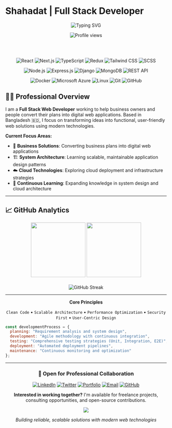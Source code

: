 # Shahadat | Full Stack Developer

<div align="center">
  
  ![Typing SVG](https://readme-typing-svg.herokuapp.com?font=Inter&weight=500&size=24&duration=3000&pause=1000&color=2563EB&center=true&vCenter=true&width=800&lines=MERN+Specialist+%7C+Software+Engineer;Bridging+Business+Goals+and+Technical+Innovation;Through+Custom+Development)
  
  <img src="https://komarev.com/ghpvc/?username=shahadat-07&label=Profile%20Views&color=2563eb&style=for-the-badge" alt="Profile views" />

  <br/><br/>

  ![React](https://img.shields.io/badge/React-61DAFB?style=for-the-badge&logo=react&logoColor=black)
  ![Next.js](https://img.shields.io/badge/Next.js-000000?style=for-the-badge&logo=next.js&logoColor=white)
  ![TypeScript](https://img.shields.io/badge/TypeScript-3178C6?style=for-the-badge&logo=typescript&logoColor=white)
  ![Redux](https://img.shields.io/badge/Redux_Toolkit-764ABC?style=for-the-badge&logo=redux&logoColor=white)
  ![Tailwind CSS](https://img.shields.io/badge/Tailwind_CSS-06B6D4?style=for-the-badge&logo=tailwind-css&logoColor=white)
  ![SCSS](https://img.shields.io/badge/SCSS-CC6699?style=for-the-badge&logo=sass&logoColor=white)

  ![Node.js](https://img.shields.io/badge/Node.js-339933?style=for-the-badge&logo=node.js&logoColor=white)
  ![Express.js](https://img.shields.io/badge/Express.js-000000?style=for-the-badge&logo=express&logoColor=white)
  ![Django](https://img.shields.io/badge/Django-092E20?style=for-the-badge&logo=django&logoColor=white)
  ![MongoDB](https://img.shields.io/badge/MongoDB-47A248?style=for-the-badge&logo=mongodb&logoColor=white)
  ![REST API](https://img.shields.io/badge/REST_API-FF6B35?style=for-the-badge&logo=api&logoColor=white)

  ![Docker](https://img.shields.io/badge/Docker-2496ED?style=for-the-badge&logo=docker&logoColor=white)
  ![Microsoft Azure](https://img.shields.io/badge/Microsoft_Azure-0078D4?style=for-the-badge&logo=microsoft-azure&logoColor=white)
  ![Linux](https://img.shields.io/badge/Linux-FCC624?style=for-the-badge&logo=linux&logoColor=black)
  ![Git](https://img.shields.io/badge/Git-F05032?style=for-the-badge&logo=git&logoColor=white)
  ![GitHub](https://img.shields.io/badge/GitHub-181717?style=for-the-badge&logo=github&logoColor=white)

</div>

## 👨‍💻 Professional Overview

I am a **Full Stack Web Developer** working to help business owners and people convert their plans into digital web applications. Based in Bangladesh 🇧🇩, I focus on transforming ideas into functional, user-friendly web solutions using modern technologies.

**Current Focus Areas:**
- 💼 **Business Solutions**: Converting business plans into digital web applications
- 🏗️ **System Architecture**: Learning scalable, maintainable application design patterns
- ☁️ **Cloud Technologies**: Exploring cloud deployment and infrastructure strategies
- 🚀 **Continuous Learning**: Expanding knowledge in system design and cloud architecture

---

## 📈 GitHub Analytics

<div align="center">
  <img height="170em" src="https://github-readme-stats.vercel.app/api?username=shahadat-07&show_icons=true&theme=default&include_all_commits=true&count_private=true&hide_border=true&bg_color=ffffff&title_color=2563eb&icon_color=2563eb&text_color=1f2937"/>
  <img height="170em" src="https://github-readme-stats.vercel.app/api/top-langs/?username=shahadat-07&layout=compact&langs_count=8&theme=default&hide_border=true&bg_color=ffffff&title_color=2563eb&text_color=1f2937"/>
</div>

<div align="center" style="margin-top: 20px;">
  <img src="https://github-readme-streak-stats.herokuapp.com/?user=shahadat-07&theme=default&hide_border=true&background=ffffff&stroke=2563eb&ring=2563eb&fire=f59e0b&currStreakLabel=1f2937&sideLabels=1f2937&currStreakNum=2563eb&sideNums=2563eb" alt="GitHub Streak"/>
</div>

---

<div align="center">

**Core Principles**

`Clean Code` • `Scalable Architecture` • `Performance Optimization` • `Security First` • `User-Centric Design`

</div>

```javascript
const developmentProcess = {
  planning: "Requirement analysis and system design",
  development: "Agile methodology with continuous integration",
  testing: "Comprehensive testing strategies (Unit, Integration, E2E)",
  deployment: "Automated deployment pipelines",
  maintenance: "Continuous monitoring and optimization"
};
```

---

<div align="center">

### 🤝 Open for Professional Collaboration

<div align="center">
  
[![LinkedIn](https://img.shields.io/badge/LinkedIn-0A66C2?style=for-the-badge&logo=linkedin&logoColor=white)](https://www.linkedin.com/in/shahadat-hossen-07/)
[![Twitter](https://img.shields.io/badge/Twitter-1DA1F2?style=for-the-badge&logo=twitter&logoColor=white)](https://x.com/shahadat_webdev)
[![Portfolio](https://img.shields.io/badge/Portfolio-000000?style=for-the-badge&logo=vercel&logoColor=white)](#)
[![Email](https://img.shields.io/badge/Email-EA4335?style=for-the-badge&logo=gmail&logoColor=white)](mailto:your.email@example.com)
[![GitHub](https://img.shields.io/badge/GitHub-181717?style=for-the-badge&logo=github&logoColor=white)](https://github.com/shahadat-07)

</div>

**Interested in working together?** I'm available for freelance projects, consulting opportunities, and open-source contributions.

<img src="https://capsule-render.vercel.app/api?type=rect&color=2563eb&height=2"/>

*Building reliable, scalable solutions with modern web technologies*

</div>
